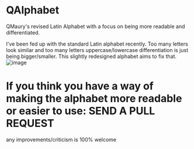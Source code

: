 # QAlphabet
QMaury's revised Latin Alphabet with a focus on being more readable and differentiated.

I've been fed up with the standard Latin alphabet recently. Too many letters look similar and too many letters uppercase/lowercase differentiation is just being bigger/smaller. This slightly redesigned alphabet aims to fix that.
![image](https://user-images.githubusercontent.com/87496773/142778878-321dc9d0-ea09-4ce1-a054-3b3ecdbd899c.png)

# If you think you have a way of making the alphabet more readable or easier to use: SEND A PULL REQUEST
any improvements/criticism is 100% welcome
